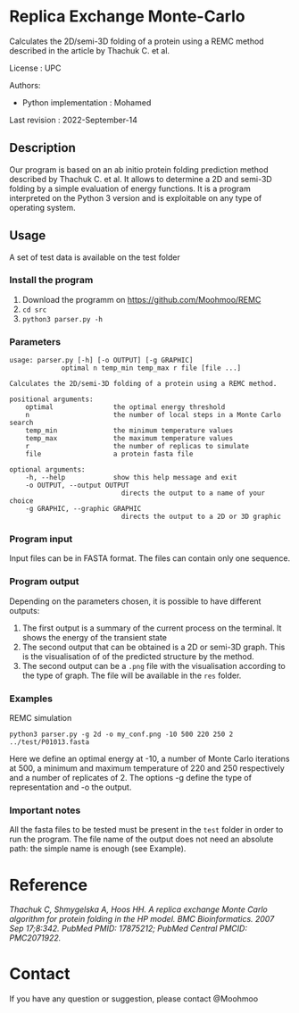 # Replica Exchange Monte-Carlo
Calculates the 2D/semi-3D folding of a protein using a REMC method described in the article by Thachuk C. et al.

License : UPC

Authors:
* Python implementation : Mohamed

Last revision : 2022-September-14

## Description
Our program is based on an ab initio protein folding prediction method described by Thachuk C. et al.
It allows to determine a 2D and semi-3D folding by a simple evaluation of energy functions. It is a program
interpreted on the Python 3 version and is exploitable on any type of operating system.

## Usage
A set of test data is available on the test folder

### Install the program
1. Download the programm on https://github.com/Moohmoo/REMC
2. `cd src` 
3. `python3 parser.py -h`

### Parameters
```
usage: parser.py [-h] [-o OUTPUT] [-g GRAPHIC]
             optimal n temp_min temp_max r file [file ...]

Calculates the 2D/semi-3D folding of a protein using a REMC method.

positional arguments:
    optimal               the optimal energy threshold
    n                     the number of local steps in a Monte Carlo search
    temp_min              the minimum temperature values
    temp_max              the maximum temperature values
    r                     the number of replicas to simulate
    file                  a protein fasta file

optional arguments:
    -h, --help            show this help message and exit
    -o OUTPUT, --output OUTPUT
                            directs the output to a name of your choice
    -g GRAPHIC, --graphic GRAPHIC
                            directs the output to a 2D or 3D graphic
```

### Program input
Input files can be in FASTA format. The files can contain only one sequence.

### Program output
Depending on the parameters chosen, it is possible to have different outputs:
1. The first output is a summary of the current process on the terminal. It shows the energy of the
transient state
2. The second output that can be obtained is a 2D or semi-3D graph. This is the visualisation of
of the predicted structure by the method.
3. The second output can be a `.png` file with the visualisation according to the type of graph.
The file will be available in the `res` folder.

### Examples
REMC simulation
```
python3 parser.py -g 2d -o my_conf.png -10 500 220 250 2 ../test/P01013.fasta
```
Here we define an optimal energy at -10, a number of Monte Carlo iterations at 500, a minimum and maximum temperature of 220
and 250 respectively and a number of replicates of 2. The options -g define the type of representation and -o the output.

### Important notes
All the fasta files to be tested must be present in the `test` folder in order to run the program.
The file name of the output does not need an absolute path: the simple name is enough (see Example).

# Reference
*Thachuk C, Shmygelska A, Hoos HH. A replica exchange Monte Carlo
algorithm for protein folding in the HP model. BMC Bioinformatics. 2007 Sep
17;8:342. PubMed PMID: 17875212; PubMed Central PMCID: PMC2071922.*

# Contact
If you have any question or suggestion, please contact @Moohmoo
